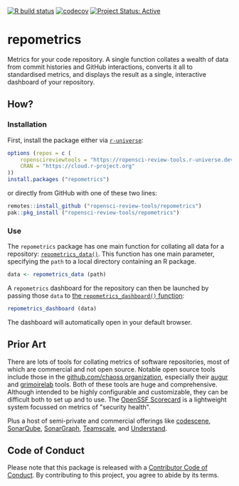 <!-- badges: start -->

[![R build
status](https://github.com/ropensci-review-tools/repometrics/workflows/R-CMD-check/badge.svg)](https://github.com/ropensci-review-tools/repometrics/actions?query=workflow%3AR-CMD-check)
[![codecov](https://codecov.io/gh/ropensci-review-tools/repometrics/branch/main/graph/badge.svg)](https://app.codecov.io/gh/ropensci-review-tools/repometrics)
[![Project Status:
Active](https://www.repostatus.org/badges/latest/active.svg)](https://www.repostatus.org/#active)
<!-- badges: end -->

# repometrics

Metrics for your code repository. A single function collates a wealth of data
from commit histories and GitHub interactions, converts it all to standardised
metrics, and displays the result as a single, interactive dashboard of your
repository.

## How?

### Installation

First, install the package either via [`r-universe`](https://r-universe.dev):

``` r
options (repos = c (
    ropenscireviewtools = "https://ropensci-review-tools.r-universe.dev",
    CRAN = "https://cloud.r-project.org"
))
install.packages ("repometrics")
```
or directly from GitHub with one of these two lines:

``` r
remotes::install_github ("ropensci-review-tools/repometrics")
pak::pkg_install ("ropensci-review-tools/repometrics")
```

### Use

The `repometrics` package has one main function for collating all data for a
repository:
[`repometrics_data()`](https://docs.ropensci.org/repometrics/reference/repometrics_data.html).
This function has one main parameter, specifying the `path` to a local
directory containing an R package.

``` r
data <- repometrics_data (path)
```

A `repometrics` dashboard for the repository can then be launched by passing
those `data` to [the `repometrics_dashboard()`
function](https://docs.ropensci.org/repometrics/reference/repometrics_dashboard.html):

``` r
repometrics_dashboard (data)
```

The dashboard will automatically open in your default browser.

## Prior Art

There are lots of tools for collating metrics of software repositories, most of
which are commercial and not open source. Notable open source tools include
those in the [github.com/chaoss organization](https://github.com/chaoss),
especially their [augur](https://github.com/chaoss/augur) and
[grimoirelab](https://github.com/chaoss/grimoirelab) tools. Both of these tools
are huge and comprehensive. Although intended to be highly configurable and
customizable, they can be difficult both to set up and to use. The [OpenSSF
Scorecard](https://github.com/ossf/scorecard) is a lightweight system focussed
on metrics of "security health".

Plus a host of semi-private and commercial offerings like
[codescene](https://codescene.com/), [SonarQube](https://www.sonarsource.com/),
[SonarGraph](https://www.hello2morrow.com/products/sonargraph),
[Teamscale](https://teamscale.com/), and [Understand](https://scitools.com/).

## Code of Conduct

Please note that this package is released with a [Contributor Code of
Conduct](https://ropensci.org/code-of-conduct/). By contributing to this
project, you agree to abide by its terms.
